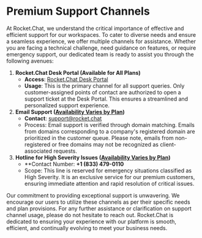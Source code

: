 # Premium Support Channels

At Rocket.Chat, we understand the critical importance of effective and efficient support for our workspaces. To cater to diverse needs and ensure a seamless experience, we offer multiple channels for assistance. Whether you are facing a technical challenge, need guidance on features, or require emergency support, our dedicated team is ready to assist you through the following avenues:

1. **Rocket.Chat Desk Portal (Available for All Plans)**
   * **Access**: [Rocket.Chat Desk Portal](https://desk.rocket.chat/)
   * **Usage**: This is the primary channel for all support queries. Only customer-assigned points of contact are authorized to open a support ticket at the Desk Portal. This ensures a streamlined and personalized support experience.
2. **Email Support (**[**Availability Varies by Plan**](./)**)**
   * **Contact**: [support@rocket.chat](mailto:support@rocket.chat)
   * Process: Email support is verified through domain matching. Emails from domains corresponding to a company's registered domain are prioritized in the customer queue. Please note, emails from non-registered or free domains may not be recognized as client-associated requests.
3. **Hotline for High Severity Issues (**[**Availability Varies by Plan**](./)**)**
   * **Contact Number: **+1 (833) 479-0110**
   * Scope: This line is reserved for emergency situations classified as High Severity. It is an exclusive service for our premium customers, ensuring immediate attention and rapid resolution of critical issues.

Our commitment to providing exceptional support is unwavering. We encourage our users to utilize these channels as per their specific needs and plan provisions. For any further assistance or clarification on support channel usage, please do not hesitate to reach out. Rocket.Chat is dedicated to ensuring your experience with our platform is smooth, efficient, and continually evolving to meet your business needs.
